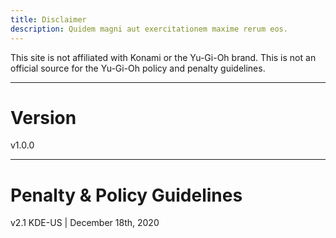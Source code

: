 ```yaml
---
title: Disclaimer
description: Quidem magni aut exercitationem maxime rerum eos.
---
```


This site is not affiliated with Konami or the Yu-Gi-Oh brand.
This is not an official source for the Yu-Gi-Oh policy and penalty guidelines.

---

# Version
v1.0.0

---

# Penalty & Policy Guidelines
v2.1 KDE-US | December 18th, 2020
